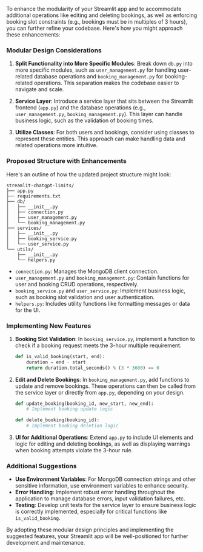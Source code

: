 To enhance the modularity of your Streamlit app and to accommodate additional operations like editing and deleting bookings, as well as enforcing booking slot constraints (e.g., bookings must be in multiples of 3 hours), you can further refine your codebase. Here's how you might approach these enhancements:

### Modular Design Considerations

1. **Split Functionality into More Specific Modules**: Break down `db.py` into more specific modules, such as `user_management.py` for handling user-related database operations and `booking_management.py` for booking-related operations. This separation makes the codebase easier to navigate and scale.

2. **Service Layer**: Introduce a service layer that sits between the Streamlit frontend (`app.py`) and the database operations (e.g., `user_management.py`, `booking_management.py`). This layer can handle business logic, such as the validation of booking times.

3. **Utilize Classes**: For both users and bookings, consider using classes to represent these entities. This approach can make handling data and related operations more intuitive.

### Proposed Structure with Enhancements

Here's an outline of how the updated project structure might look:

```
streamlit-chatgpt-limits/
├── app.py
├── requirements.txt
├── db/
│   ├── __init__.py
│   ├── connection.py
│   ├── user_management.py
│   └── booking_management.py
├── services/
│   ├── __init__.py
│   ├── booking_service.py
│   └── user_service.py
└── utils/
    ├── __init__.py
    └── helpers.py
```

- `connection.py`: Manages the MongoDB client connection.
- `user_management.py` and `booking_management.py`: Contain functions for user and booking CRUD operations, respectively.
- `booking_service.py` and `user_service.py`: Implement business logic, such as booking slot validation and user authentication.
- `helpers.py`: Includes utility functions like formatting messages or data for the UI.

### Implementing New Features

1. **Booking Slot Validation**: In `booking_service.py`, implement a function to check if a booking request meets the 3-hour multiple requirement.

    ```python
    def is_valid_booking(start, end):
        duration = end - start
        return duration.total_seconds() % (3 * 3600) == 0
    ```

2. **Edit and Delete Bookings**: In `booking_management.py`, add functions to update and remove bookings. These operations can then be called from the service layer or directly from `app.py`, depending on your design.

    ```python
    def update_booking(booking_id, new_start, new_end):
        # Implement booking update logic

    def delete_booking(booking_id):
        # Implement booking deletion logic
    ```

3. **UI for Additional Operations**: Extend `app.py` to include UI elements and logic for editing and deleting bookings, as well as displaying warnings when booking attempts violate the 3-hour rule.

### Additional Suggestions

- **Use Environment Variables**: For MongoDB connection strings and other sensitive information, use environment variables to enhance security.
- **Error Handling**: Implement robust error handling throughout the application to manage database errors, input validation failures, etc.
- **Testing**: Develop unit tests for the service layer to ensure business logic is correctly implemented, especially for critical functions like `is_valid_booking`.

By adopting these modular design principles and implementing the suggested features, your Streamlit app will be well-positioned for further development and maintenance.
